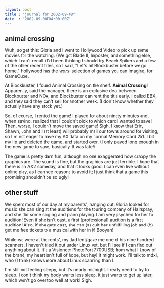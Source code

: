 ```yaml
---
layout: post
title : "journal for 2002-09-08"
date  : "2002-09-08T04:00:00Z"
---
```



## animal crossing

Wuh, so get this:  Gloria and I went to Hollywood Video to pick up some movies for the watching.  (We got Blade II, Imposter, and something else, which I can't recall.)  I'd been thinking I should try Beach Spikers and a few of the other recent titles, so I said, "Let's hit Blockbuster before we go home." Hollywood has the <em>worst</em> selection of games you can imagine, for GameCube.

At Blockbuster, I found Animal Crossing on the shelf.  <strong>Animal Crossing</strong>!  Apparently, said the manager, there is an exclusive deal between Blockbuster and NOA, and Blockbuster can rent the title early.  I called EBX, and they said they can't sell for another week.  (I don't know whether they actually have any stock yet.)

So, of course, I rented the game!  I played for about ninety minutes and, when saving, realized that I couldn't pick to which card I wanted to save!  Then, worse, I couldn't move the saved game!  Sigh.  I know that Eric, Shawn, John and I (at least) will probably mail our towns around for visiting, so I'm not eager to have my AX data on my normal Memory Card 251.  I bit my lip and deleted the game, and started over.  (I only played long enough in the new game to save, basically.  It was late!)

The game is pretty darn fun, although no one exaggerated how crappy the graphics are.  The sound is fine, but the graphics are just terrible.  I hope that there is an AX2 someday, and that it looks good.  I can even live without online play, as I can see reasons to avoid it;  I just think that a game this promising shouldn't be so ugly!

## other stuff

We spent most of our day at my parents', hanging out.  Gloria looked for music she can sing at the auditions for the touring company of Hairspray, and she did some singing and piano playing.  I am very psyched for her to audition!  Even if she isn't cast, a first [professional] audition is a first audition!  Also, if she gets cast, she can (a) quit her unfulfilling job and (b) get me free tickets to a musical with her in it!  Booyah!

While we were at the rents', my dad lent/gave me one of his nine hundred scanners.  I haven't tried it out under Linux yet, but I'll see if I can find out anything about it.  It's a Visioneer PhotoPort 7700USB; from what I know of the brand, my heart isn't full of hope, but hey!  It might work.  I'll talk to mdxi, who (I think) knows more about Linux scanning than I.

I'm still not feeling sleepy, but it's nearly midnight.  I really need to try to sleep.  I don't think my body wants less sleep, it just wants to get up later, which won't go over too well at work!  Sigh.  

